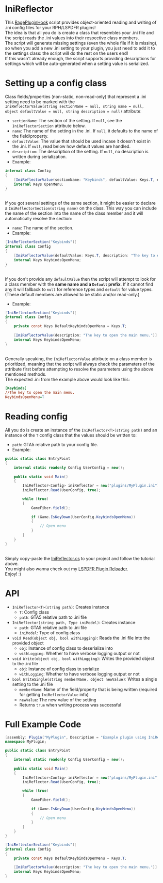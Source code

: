 # IniReflector
This [RagePluginHook](https://ragepluginhook.net) script provides object-oriented reading and writing of .ini config files for your RPH/LSPDFR plugins!\
The idea is that all you do is create a class that resembles your .ini file and the script reads the .ini values into their respective class members.\
The script will generate missing settings (even the whole file if it is missing), so when you add a new .ini setting to your plugin, you just need to add it to the settings class: the script will do the rest on the users end!\
If this wasn't already enough, the script supports providing descriptions for settings which will be auto-generated when a setting value is serialized.

# Setting up a config class
Class fields/properties (non-static, non-read-only) that represent a .ini setting need to be marked with the\
`IniReflectorValue(string sectionName = null, string name = null, object defaultValue = null, string description = null)` attribute:
- `sectionName`: The section of the setting. If `null`, see the `IniReflectorSection` attribute below.
- `name`: The name of the setting in the .ini. If `null`, it defaults to the name of the field/property.
- `defaultValue`: The value that should be used incase it doesn't exist in the .ini. If `null`, read below how default values are handled.
- `description`: The description of the setting. If `null`, no description is written during serialization.
- Example:
```cs
internal class Config
{
    [IniReflectorValue(sectionName: "Keybinds", defaultValue: Keys.T, description: "The key to open the main menu.")]
    internal Keys OpenMenu;
}
```

\
If you got several settings of the same section, it might be easier to declare a `IniReflectorSection(string name)` on the class.
This way you can include the name of the section into the name of the class member and it will automatically resolve the section:
- `name`: The name of the section.
- Example:
```cs
[IniReflectorSection("Keybinds")]
internal class Config
{
    [IniReflectorValue(defaultValue: Keys.T, description: "The key to open the main menu.")]
    internal Keys KeybindsOpenMenu;
}
```

\
If you don't provide any `defaultValue` then the script will attempt to look for a class member with the **same name and a `Default` prefix**.
If it cannot find any it will fallback to `null` for reference types and `default` for value types.\
(These default members are allowed to be static and/or read-only.)
- Example:
```cs
[IniReflectorSection("Keybinds")]
internal class Config
{
    private const Keys DefaultKeybindsOpenMenu = Keys.T;
    
    [IniReflectorValue(description: "The key to open the main menu.")]
    internal Keys KeybindsOpenMenu;
}
```

\
Generally speaking, the `IniReflectorValue` attribute on a class member is prioritized, meaning that the script will always check the parameters of the attribute first before attempting to resolve the parameters using the above mentioned methods.\
The expected .ini from the example above would look like this:
```ini
[Keybinds]
//The key to open the main menu.
KeybindsOpenMenu=T
```

# Reading config
All you do is create an instance of the `IniReflector<T>(string path)` and an instance of the `T` config class that the values should be written to:
- `path`: GTA5 relative path to your config file.
- Example:
```cs
public static class EntryPoint
{
    internal static readonly Config UserConfig = new();
    
    public static void Main()
    {
        IniReflector<Config> iniReflector = new("plugins/MyPlugin.ini");
        iniReflector.Read(UserConfig, true);

        while (true)
        {
            GameFiber.Yield();
            
            if (Game.IsKeyDown(UserConfig.KeybindsOpenMenu))
            {
                // Open menu
            }
        }
    }
}
```

\
Simply copy-paste the [IniReflector.cs](https://github.com/Sprayxe/IniReflector/blob/main/IniReflector.cs) to your project and follow the tutorial above.\
You might also wanna check out my [LSPDFR Plugin Reloader](https://github.com/Sprayxe/LSPDFRPluginReloader).\
Enjoy! :)

# API
- `IniReflector<T>(string path)`: Creates instance
    - `T`: Config class
    - `path`: GTA5 relative path to .ini file
- `IniReflector(string path, Type iniModel)`: Creates instance
    - `path`: GTA5 relative path to .ini file
    - `iniModel`: Type of config class
- `void Read(object obj, bool withLogging)`: Reads the .ini file into the provided object
    - `obj`: Instance of config class to deserialize into
    - `withLogging`: Whether to have verbose logging output or not
- `void Write(object obj, bool withLogging)`: Writes the provided object to the .ini file
    - `obj`: Instance of config class to serialize
    - `withLogging`: Whether to have verbose logging output or not
- `bool WriteSingle(string memberName, object newValue)`: Writes a single setting to the .ini file
    - `memberName`: Name of the field/property that is being written (required for getting `IniReflectorValue` info)
    - `newValue`: The new value of the setting
    - Returns `true` when writing process was successful

# Full Example Code
```cs
[assembly: Plugin("MyPlugin", Description = "Example plugin using IniReflector!", PrefersSingleInstance = true)]
namespace MyPlugin;

public static class EntryPoint
{
    internal static readonly Config UserConfig = new();
    
    public static void Main()
    {
        IniReflector<Config> iniReflector = new("plugins/MyPlugin.ini");
        iniReflector.Read(UserConfig, true);

        while (true)
        {
            GameFiber.Yield();
            
            if (Game.IsKeyDown(UserConfig.KeybindsOpenMenu))
            {
                // Open menu
            }
        }
    }
}

[IniReflectorSection("Keybinds")]
internal class Config
{
    private const Keys DefaultKeybindsOpenMenu = Keys.T;
    
    [IniReflectorValue(description: "The key to open the main menu.")]
    internal Keys KeybindsOpenMenu;
}
```
